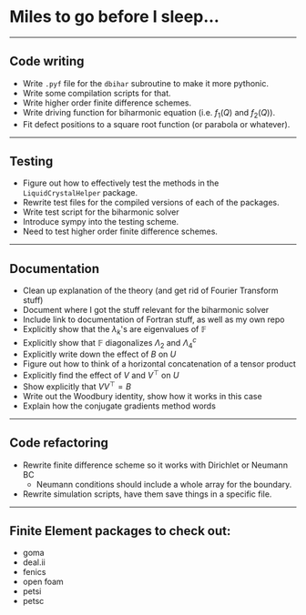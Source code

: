 # Miles to go before I sleep...
---------
## Code writing
* Write `.pyf` file for the `dbihar` subroutine to make it more pythonic.
* Write some compilation scripts for that.
* Write higher order finite difference schemes.
* Write driving function for biharmonic equation (i.e. $f_1(Q)$ and $f_2(Q)$).
* Fit defect positions to a square root function (or parabola or whatever). 
---------
## Testing
* Figure out how to effectively test the methods in the `LiquidCrystalHelper` package.
* Rewrite test files for the compiled versions of each of the packages.
* Write test script for the biharmonic solver
* Introduce sympy into the testing scheme.
* Need to test higher order finite difference schemes.
---------
## Documentation
* Clean up explanation of the theory (and get rid of Fourier Transform stuff)
* Document where I got the stuff relevant for the biharmonic solver
* Include link to documentation of Fortran stuff, as well as my own repo
* Explicitly show that the $\lambda_k$'s are eigenvalues of $\mathbb{F}$
* Explicitly show that $\mathbb{F}$ diagonalizes $\Lambda_2$ and $\Lambda_4^c$
* Explicitly write down the effect of $B$ on $U$
* Figure out how to think of a horizontal concatenation of a tensor product
* Explicitly find the effect of $V$ and $V^\top$ on $U$
* Show explicitly that $VV^\top = B$
* Write out the Woodbury identity, show how it works in this case
* Explain how the conjugate gradients method words
-----------
## Code refactoring
* Rewrite finite difference scheme so it works with Dirichlet or Neumann BC
  - Neumann conditions should include a whole array for the boundary.
* Rewrite simulation scripts, have them save things in a specific file.
-----------
## Finite Element packages to check out:
* goma
* deal.ii
* fenics
* open foam
* petsi
* petsc
